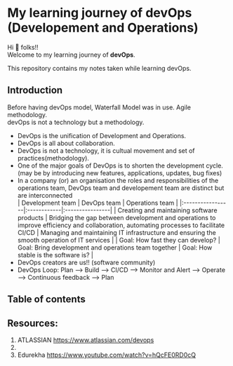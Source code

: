 # My learning journey of devOps (Developement and Operations)

Hi 🙋 folks!!  
Welcome to my learning journey of **devOps**.  

This repository contains my notes taken while learning devOps.  

## Introduction

Before having devOps model, Waterfall Model was in use. Agile methodology.  
devOps is not a technology but a methodology.

- DevOps is the unification of Development and Operations. 
- DevOps is all about collaboration.
- DevOps is not a technology, it is cultual movement and set of practices(methodology).
- One of the major goals of DevOps is to shorten the development cycle. (may be by introducing new features, applications, updates, bug fixes)
- In a company (or) an organisation the roles and responsibilities of the operations team, DevOps team and developement team are distinct but are interconnected <br/>
    | Development team | DevOps team | Operations team |
    |:-----------------|:------------|:----------------|
    | Creating and maintaining software products | Bridging the gap between development and operations to improve efficiency and collaboration, automating processes to facilitate CI/CD | Managing and maintaining IT infrastructure and ensuring the smooth operation of IT services |
    | Goal: How fast they can develop? | Goal: Bring development and operations team together | Goal: How stable is the software is? |
- DevOps creators are us!! (software community)
- DevOps Loop: Plan --> Build --> CI/CD --> Monitor and Alert --> Operate --> Continuous feedback --> Plan



## Table of contents

## Resources:

1) ATLASSIAN https://www.atlassian.com/devops
2) 
3) Edurekha https://www.youtube.com/watch?v=hQcFE0RD0cQ

